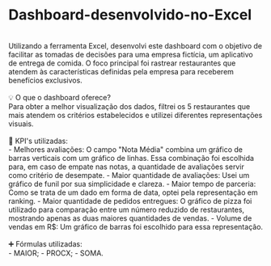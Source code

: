 # Dashboard-desenvolvido-no-Excel
<br>
  Utilizando a ferramenta Excel, desenvolvi este dashboard com o objetivo de facilitar as tomadas de decisões para uma empresa fictícia, um aplicativo de entrega de comida. O foco principal foi rastrear restaurantes que atendem às características definidas pela empresa para receberem benefícios exclusivos.
<br><br>
💡 O que o dashboard oferece?
<br>
Para obter a melhor visualização dos dados, filtrei os 5 restaurantes que mais atendem os critérios estabelecidos e utilizei diferentes representações visuais.
<br><br>
🔑 KPI's utilizadas:
<br>
- Melhores avaliações: O campo "Nota Média" combina um gráfico de barras verticais com um gráfico de linhas. Essa combinação foi escolhida para, em caso de empate nas notas, a quantidade de avaliações servir como critério de desempate.
- Maior quantidade de avaliações: Usei um gráfico de funil por sua simplicidade e clareza.
- Maior tempo de parceria: Como se trata de um dado em forma de data, optei pela representação em ranking.
- Maior quantidade de pedidos entregues: O gráfico de pizza foi utilizado para comparação entre um número reduzido de restaurantes, mostrando apenas as duas maiores quantidades de vendas.
- Volume de vendas em R$: Um gráfico de barras foi escolhido para essa representação.
<br><br>
➕ Fórmulas utilizadas:
<br>
- MAIOR;
- PROCX;
- SOMA.
